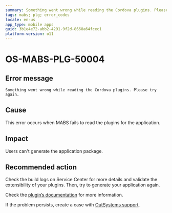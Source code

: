 ```yaml
---
summary: Something went wrong while reading the Cordova plugins. Please try again.
tags: mabs; plg; error_codes
locale: en-us
app_type: mobile apps
guid: 3b1e4e72-abb2-4291-9f2d-8668a64fcec1
platform-version: o11
---
```


# OS-MABS-PLG-50004

## Error message

`Something went wrong while reading the Cordova plugins. Please try again.`

## Cause

This error occurs when MABS fails to read the plugins for the application.

## Impact

Users can't generate the application package.

## Recommended action

Check the build logs on Service Center for more details and validate the
extensibility of your plugins. Then, try to generate your application again.

Check the [plugin’s
documentation](https://success.outsystems.com/Documentation/11/Extensibility_and_Integration/Mobile_Plugins)
for more information.

If the problem persists, create a case with [OutSystems
support](https://www.outsystems.com/support/portal/open-support-case?ErrorCode=OS-MABS-PLG-50004).
